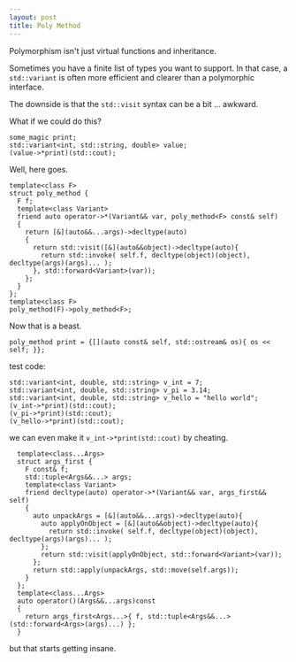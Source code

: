 ```yaml
---
layout: post
title: Poly Method
---
```


Polymorphism isn't just virtual functions and inheritance.

Sometimes you have a finite list of types you want to support.  In that case, a `std::variant` is often more efficient and clearer than a polymorphic interface.

The downside is that the `std::visit` syntax can be a bit ... awkward.

What if we could do this?

    some_magic print;
    std::variant<int, std::string, double> value;
    (value->*print)(std::cout);
Well, here goes.

    template<class F>
    struct poly_method {
      F f;
      template<class Variant>
      friend auto operator->*(Variant&& var, poly_method<F> const& self)
      {
        return [&](auto&&...args)->decltype(auto)
        {
          return std::visit([&](auto&&object)->decltype(auto){
            return std::invoke( self.f, decltype(object)(object), decltype(args)(args)... );
          }, std::forward<Variant>(var));
        };
      }
    };
    template<class F>
    poly_method(F)->poly_method<F>;
Now that is a beast.

    poly_method print = {[](auto const& self, std::ostream& os){ os << self; }};
    
test code:

    std::variant<int, double, std::string> v_int = 7;
    std::variant<int, double, std::string> v_pi = 3.14;
    std::variant<int, double, std::string> v_hello = "hello world";
    (v_int->*print)(std::cout);
    (v_pi->*print)(std::cout);
    (v_hello->*print)(std::cout);
we can even make it `v_int->*print(std::cout)` by cheating.

      template<class...Args>
      struct args_first {
        F const& f;
        std::tuple<Args&&...> args;
        template<class Variant>
        friend decltype(auto) operator->*(Variant&& var, args_first&& self)
        {
          auto unpackArgs = [&](auto&&...args)->decltype(auto){
            auto applyOnObject = [&](auto&&object)->decltype(auto){
              return std::invoke( self.f, decltype(object)(object), decltype(args)(args)... );
            };
            return std::visit(applyOnObject, std::forward<Variant>(var));
          };
          return std::apply(unpackArgs, std::move(self.args));
        }
      };
      template<class...Args>
      auto operator()(Args&&...args)const
      {
        return args_first<Args...>{ f, std::tuple<Args&&...>(std::forward<Args>(args)...) };
      }
but that starts getting insane.
